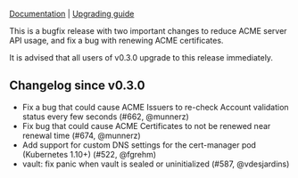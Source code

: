 [Documentation](https://cert-manager.readthedocs.io/en/release-0.3) | [Upgrading guide](https://cert-manager.readthedocs.io/en/release-0.3/admin/upgrading/upgrading-0.2-0.3.html)

This is a bugfix release with two important changes to reduce ACME server API usage, and fix a bug with renewing ACME certificates.

It is advised that all users of v0.3.0 upgrade to this release immediately.

## Changelog since v0.3.0

* Fix a bug that could cause ACME Issuers to re-check Account validation status every few seconds (#662, @munnerz)
* Fix bug that could cause ACME Certificates to not be renewed near renewal time (#674, @munnerz)
* Add support for custom DNS settings for the cert-manager pod (Kubernetes 1.10+) (#522, @fgrehm)
* vault: fix panic when vault is sealed or uninitialized (#587, @vdesjardins)

